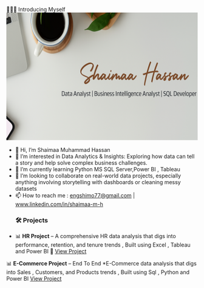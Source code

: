 🙋🏻‍♀️ Introducing Myself
![Shaimaa Hassan Banner](https://github.com/shimo77/shimo77/blob/main/GitHub.png)

- 👋 Hi, I’m Shaimaa Muhammad Hassan
- 👀 I’m interested in Data Analytics & Insights: Exploring how data can tell a story and help solve complex business challenges.
- 🌱 I’m currently learning Python MS SQL Server,Power BI , Tableau
- 💞️ I’m looking to collaborate on real-world data projects, especially anything involving storytelling with dashboards or cleaning messy datasets
- 📫 How to reach me : engshimo77@gmail.com | www.linkedin.com/in/shaimaa-m-h
   ### 🛠️ Projects
- 📊 **HR Project** – A comprehensive HR data analysis that digs into performance, retention, and tenure trends , Built using Excel , Tableau and Power BI
  🔗 [View Project](https://github.com/shimo77/Hr-Project)

  
📊 **E-Commerce Project** – End To End *E-Commerce data analysis that digs into Sales , Customers, and Products  trends , Built using Sql , Python and Power BI
  [View Project](https://github.com/shimo77/E-Commerce-Analytics-Project)


  



<!---
shimo77/shimo77 is a ✨ special ✨ repository because its `README.md` (this file) appears on your GitHub profile.
You can click the Preview link to take a look at your changes.
--->
